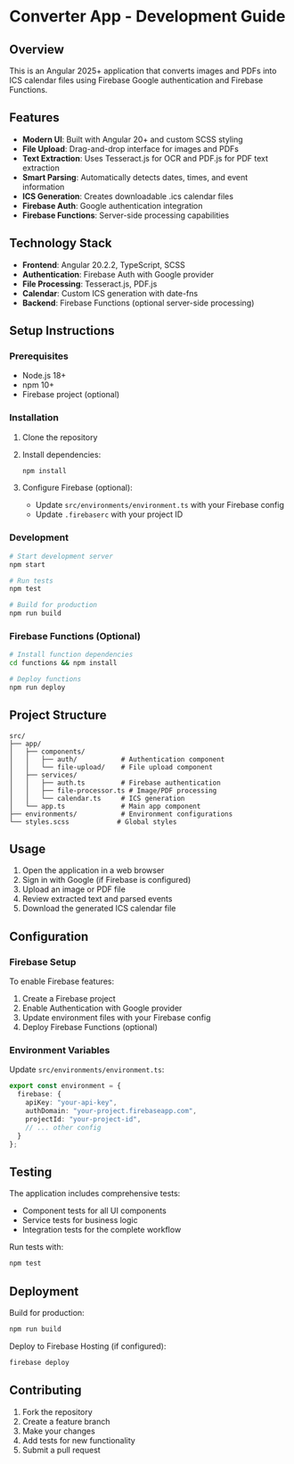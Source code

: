 # Converter App - Development Guide

## Overview
This is an Angular 2025+ application that converts images and PDFs into ICS calendar files using Firebase Google authentication and Firebase Functions.

## Features
- **Modern UI**: Built with Angular 20+ and custom SCSS styling
- **File Upload**: Drag-and-drop interface for images and PDFs
- **Text Extraction**: Uses Tesseract.js for OCR and PDF.js for PDF text extraction
- **Smart Parsing**: Automatically detects dates, times, and event information
- **ICS Generation**: Creates downloadable .ics calendar files
- **Firebase Auth**: Google authentication integration
- **Firebase Functions**: Server-side processing capabilities

## Technology Stack
- **Frontend**: Angular 20.2.2, TypeScript, SCSS
- **Authentication**: Firebase Auth with Google provider
- **File Processing**: Tesseract.js, PDF.js
- **Calendar**: Custom ICS generation with date-fns
- **Backend**: Firebase Functions (optional server-side processing)

## Setup Instructions

### Prerequisites
- Node.js 18+ 
- npm 10+
- Firebase project (optional)

### Installation
1. Clone the repository
2. Install dependencies:
   ```bash
   npm install
   ```

3. Configure Firebase (optional):
   - Update `src/environments/environment.ts` with your Firebase config
   - Update `.firebaserc` with your project ID

### Development
```bash
# Start development server
npm start

# Run tests
npm test

# Build for production
npm run build
```

### Firebase Functions (Optional)
```bash
# Install function dependencies
cd functions && npm install

# Deploy functions
npm run deploy
```

## Project Structure
```
src/
├── app/
│   ├── components/
│   │   ├── auth/           # Authentication component
│   │   └── file-upload/    # File upload component
│   ├── services/
│   │   ├── auth.ts         # Firebase authentication
│   │   ├── file-processor.ts # Image/PDF processing
│   │   └── calendar.ts     # ICS generation
│   └── app.ts              # Main app component
├── environments/           # Environment configurations
└── styles.scss            # Global styles
```

## Usage
1. Open the application in a web browser
2. Sign in with Google (if Firebase is configured)
3. Upload an image or PDF file
4. Review extracted text and parsed events
5. Download the generated ICS calendar file

## Configuration

### Firebase Setup
To enable Firebase features:
1. Create a Firebase project
2. Enable Authentication with Google provider
3. Update environment files with your Firebase config
4. Deploy Firebase Functions (optional)

### Environment Variables
Update `src/environments/environment.ts`:
```typescript
export const environment = {
  firebase: {
    apiKey: "your-api-key",
    authDomain: "your-project.firebaseapp.com",
    projectId: "your-project-id",
    // ... other config
  }
};
```

## Testing
The application includes comprehensive tests:
- Component tests for all UI components
- Service tests for business logic
- Integration tests for the complete workflow

Run tests with:
```bash
npm test
```

## Deployment
Build for production:
```bash
npm run build
```

Deploy to Firebase Hosting (if configured):
```bash
firebase deploy
```

## Contributing
1. Fork the repository
2. Create a feature branch
3. Make your changes
4. Add tests for new functionality
5. Submit a pull request